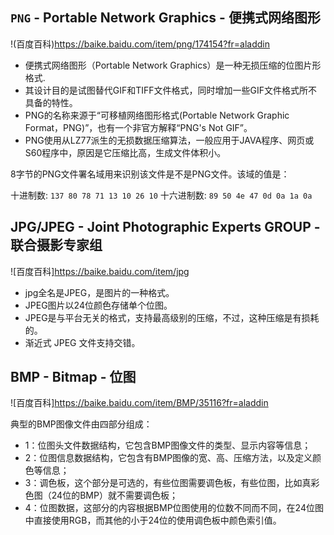 ## ```PNG``` - Portable Network Graphics - 便携式网络图形

!(百度百科)<https://baike.baidu.com/item/png/174154?fr=aladdin>

* 便携式网络图形（Portable Network Graphics）是一种无损压缩的位图片形格式.
* 其设计目的是试图替代GIF和TIFF文件格式，同时增加一些GIF文件格式所不具备的特性。
* PNG的名称来源于“可移植网络图形格式(Portable Network Graphic Format，PNG)”，也有一个非官方解释“PNG's Not GIF”。
* PNG使用从LZ77派生的无损数据压缩算法，一般应用于JAVA程序、网页或S60程序中，原因是它压缩比高，生成文件体积小。

8字节的PNG文件署名域用来识别该文件是不是PNG文件。该域的值是：

十进制数: ```137 80 78 71 13 10 26 10```
十六进制数: ```89 50 4e 47 0d 0a 1a 0a```

## JPG/JPEG - Joint Photographic Experts GROUP - 联合摄影专家组

![百度百科]<https://baike.baidu.com/item/jpg>

* jpg全名是JPEG，是图片的一种格式。
* JPEG图片以24位颜色存储单个位图。
* JPEG是与平台无关的格式，支持最高级别的压缩，不过，这种压缩是有损耗的。
* 渐近式 JPEG 文件支持交错。

## BMP - Bitmap - 位图

![百度百科]<https://baike.baidu.com/item/BMP/35116?fr=aladdin>

典型的BMP图像文件由四部分组成：

* 1：位图头文件数据结构，它包含BMP图像文件的类型、显示内容等信息；
* 2：位图信息数据结构，它包含有BMP图像的宽、高、压缩方法，以及定义颜色等信息；
* 3：调色板，这个部分是可选的，有些位图需要调色板，有些位图，比如真彩色图（24位的BMP）就不需要调色板；
* 4：位图数据，这部分的内容根据BMP位图使用的位数不同而不同，在24位图中直接使用RGB，而其他的小于24位的使用调色板中颜色索引值。
